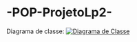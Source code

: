 # -POP-ProjetoLp2-
Diagrama de classe:
[![Diagrama de Classe](https://github.com/GersonSales/ProjetoLp2/blob/master/DiagramaDeClasse.png?raw=true)](https://raw.githubusercontent.com/GersonSales/ProjetoLp2/master/DiagramaDeClasse.png)

